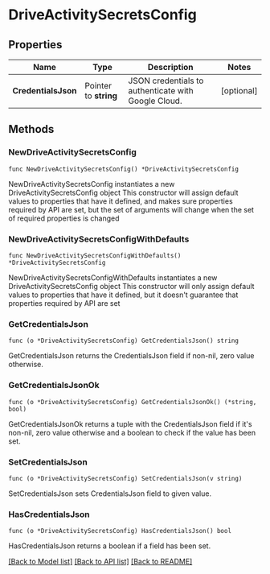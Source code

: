 # DriveActivitySecretsConfig

## Properties

Name | Type | Description | Notes
------------ | ------------- | ------------- | -------------
**CredentialsJson** | Pointer to **string** | JSON credentials to authenticate with Google Cloud. | [optional] 

## Methods

### NewDriveActivitySecretsConfig

`func NewDriveActivitySecretsConfig() *DriveActivitySecretsConfig`

NewDriveActivitySecretsConfig instantiates a new DriveActivitySecretsConfig object
This constructor will assign default values to properties that have it defined,
and makes sure properties required by API are set, but the set of arguments
will change when the set of required properties is changed

### NewDriveActivitySecretsConfigWithDefaults

`func NewDriveActivitySecretsConfigWithDefaults() *DriveActivitySecretsConfig`

NewDriveActivitySecretsConfigWithDefaults instantiates a new DriveActivitySecretsConfig object
This constructor will only assign default values to properties that have it defined,
but it doesn't guarantee that properties required by API are set

### GetCredentialsJson

`func (o *DriveActivitySecretsConfig) GetCredentialsJson() string`

GetCredentialsJson returns the CredentialsJson field if non-nil, zero value otherwise.

### GetCredentialsJsonOk

`func (o *DriveActivitySecretsConfig) GetCredentialsJsonOk() (*string, bool)`

GetCredentialsJsonOk returns a tuple with the CredentialsJson field if it's non-nil, zero value otherwise
and a boolean to check if the value has been set.

### SetCredentialsJson

`func (o *DriveActivitySecretsConfig) SetCredentialsJson(v string)`

SetCredentialsJson sets CredentialsJson field to given value.

### HasCredentialsJson

`func (o *DriveActivitySecretsConfig) HasCredentialsJson() bool`

HasCredentialsJson returns a boolean if a field has been set.


[[Back to Model list]](../README.md#documentation-for-models) [[Back to API list]](../README.md#documentation-for-api-endpoints) [[Back to README]](../README.md)


